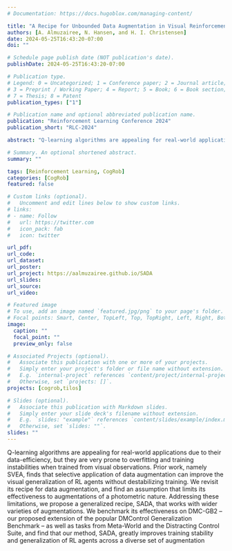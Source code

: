 ```yaml
---
# Documentation: https://docs.hugoblox.com/managing-content/

title: "A Recipe for Unbounded Data Augmentation in Visual Reinforcement Learning"
authors: [A. Almuzairee, N. Hansen, and H. I. Christensen]
date: 2024-05-25T16:43:20-07:00
doi: ""

# Schedule page publish date (NOT publication's date).
publishDate: 2024-05-25T16:43:20-07:00

# Publication type.
# Legend: 0 = Uncategorized; 1 = Conference paper; 2 = Journal article;
# 3 = Preprint / Working Paper; 4 = Report; 5 = Book; 6 = Book section;
# 7 = Thesis; 8 = Patent
publication_types: ["1"]

# Publication name and optional abbreviated publication name.
publication: "Reinforcement Learning Conference 2024"
publication_short: "RLC-2024"

abstract: "Q-learning algorithms are appealing for real-world applications due to their data-efficiency, but they are very prone to overfitting and training instabilities when trained from visual observations. Prior work, namely SVEA, finds that selective application of data augmentation can improve the visual generalization of RL agents without destabilizing training. We revisit its recipe for data augmentation, and find an assumption that limits its effectiveness to augmentations of a photometric nature. Addressing these limitations, we propose a generalized recipe, SADA, that works with wider varieties of augmentations. We benchmark its effectiveness on DMC-GB2 – our proposed extension of the popular DMControl Generalization Benchmark – as well as tasks from Meta-World and the Distracting Control Suite, and find that our method, SADA, greatly improves training stability and generalization of RL agents across a diverse set of augmentation"

# Summary. An optional shortened abstract.
summary: ""

tags: [Reinforcement Learning, CogRob]
categories: [CogRob]
featured: false

# Custom links (optional).
#   Uncomment and edit lines below to show custom links.
# links:
# - name: Follow
#   url: https://twitter.com
#   icon_pack: fab
#   icon: twitter

url_pdf:
url_code:
url_dataset:
url_poster:
url_project: https://aalmuzairee.github.io/SADA
url_slides:
url_source:
url_video:

# Featured image
# To use, add an image named `featured.jpg/png` to your page's folder. 
# Focal points: Smart, Center, TopLeft, Top, TopRight, Left, Right, BottomLeft, Bottom, BottomRight.
image:
  caption: ""
  focal_point: ""
  preview_only: false

# Associated Projects (optional).
#   Associate this publication with one or more of your projects.
#   Simply enter your project's folder or file name without extension.
#   E.g. `internal-project` references `content/project/internal-project/index.md`.
#   Otherwise, set `projects: []`.
projects: [cogrob,tilos]

# Slides (optional).
#   Associate this publication with Markdown slides.
#   Simply enter your slide deck's filename without extension.
#   E.g. `slides: "example"` references `content/slides/example/index.md`.
#   Otherwise, set `slides: ""`.
slides: ""
---
```

Q-learning algorithms are appealing for real-world applications due to their data-efficiency, but they are very prone to overfitting and training instabilities when trained from visual observations. Prior work, namely SVEA, finds that selective application of data augmentation can improve the visual generalization of RL agents without destabilizing training. We revisit its recipe for data augmentation, and find an assumption that limits its effectiveness to augmentations of a photometric nature. Addressing these limitations, we propose a generalized recipe, SADA, that works with wider varieties of augmentations. We benchmark its effectiveness on DMC-GB2 – our proposed extension of the popular DMControl Generalization Benchmark – as well as tasks from Meta-World and the Distracting Control Suite, and find that our method, SADA, greatly improves training stability and generalization of RL agents across a diverse set of augmentation
